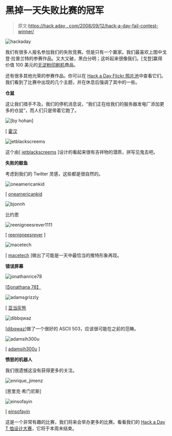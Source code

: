 # 黑掉一天失败比赛的冠军

> 原文:[https://hack aday . com/2008/09/12/hack-a-day-fail-contest-winner/](https://hackaday.com/2008/09/12/hack-a-day-fail-contest-winner/)

![](../Images/6f815be0a37b838485b94871aa8e6d99.png "hackaday")

我们有很多人报名参加我们的失败竞赛。但是只有一个赢家。我们最喜欢上图中戈登·拉普兰特的参赛作品。又大又破，黑白分明；这听起来很像我们。[戈登]赢得价值 100 美元的[无淀粉印刷机](http://nostarch.com/)商品。

还有很多其他光荣的参赛作品。你可以在 [Hack a Day Flickr 照片池](http://flickr.com/groups/hack-a-day/pool/)中查看它们。我们看到了比赛中出现的几个主题，并在休息后强调了其中的一些。

**仓鼠**

这让我们措手不及。我们的停机消息说，“我们正在给我们的服务器发电厂添加更多的仓鼠”，而人们只是带着它跑了。

![[by hohan]](../Images/03587f9bd5e381e70f6775a6cafe19c4.png "hohan")

[ [霍汉](http://flickr.com/photos/30157743@N07/2823433671/in/pool-hack-a-day)

![](../Images/a88ba6e47a4c15a650f1c0554fd4bdc5.png "jetblackscreems")

这个由[ [jetblackscreems](http://flickr.com/photos/30227562@N02/2831540677/in/pool-hack-a-day) ]设计的看起来很有吉祥物的潜质，拼写见鬼去吧。

**失败的鲸鱼**

考虑到我们的 Twitter 灵感，这些都是很自然的。

![](../Images/80511b6d85d348233556131611a36978.png "oneamericankid")

[ [oneamericankid](http://flickr.com/photos/24044418@N05/2826280650/in/pool-hack-a-day)

![](../Images/b546f4e9327b19073919d20df4526ef3.png "bjonnh")

比约恩

![](../Images/df5264f06957ad97cf0443817ead78eb.png "reenigneesrever1111")

[ [reenigneesrever](http://flickr.com/photos/30201842@N03/2829868818/in/pool-hack-a-day) ]

![](../Images/ff64d88dd096d47ea0076232b216d68b.png "macetech")

[ [macetech](http://flickr.com/photos/macetech/2824124974/in/pool-hack-a-day) ]做出了可能是一天中最恰当的推特形象再现。

**错误屏幕**

![](../Images/f4de9dd8941eb50646eff4296b86e7ed.png "jonathanrice78")

[[【jonathana 78】](http://flickr.com/photos/30394868@N08/2840287868/in/pool-hack-a-day)

![](../Images/9f41e615c7706f82aec4fbec5f5aa8fd.png "adamsgrizzly")

[ [亚当灰熊](http://flickr.com/photos/22905400@N08/2828250434/in/pool-hack-a-day)

![](../Images/208cca7bac9f7bf62b3ef065b1656409.png "dibbqwaz")

[[dibqwaz](http://flickr.com/photos/30210588@N07/2829932707/in/pool-hack-a-day)]做了一个很好的 ASCII 503，应该很可能在之前的范畴。

![](../Images/8bd2b621c66a7ec4daf24eafbeb9b50c.png "adamsih300u")

[ [adamsih300u](http://flickr.com/photos/27863433@N08/2824962063/in/pool-hack-a-day) ]

**愤怒的机器人**

我们很遗憾这没有获得更多的关注。

![](../Images/589dee32843e0fa4a704f6b55eeeb835.png "enrique_jimenz")

[恩里克·希门尼斯]

![](../Images/c838ac4f8bd70f5214961b5d87bd17ce.png "einsofayin")

[ [einsofayin](http://flickr.com/photos/30200202@N05/2831218428/in/pool-hack-a-day)

这是一个非常有趣的比赛，我们将来会举办更多的比赛。看看我们的 [Hack a Day T 恤设计大赛](http://hackaday.com/2008/08/18/hack-a-day-t-shirt-design-contest/)，它将于本周末结束。